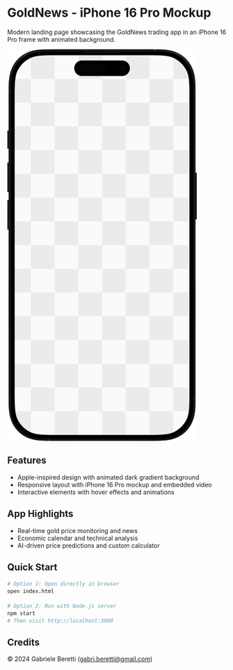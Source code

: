 # GoldNews - iPhone 16 Pro Mockup

Modern landing page showcasing the GoldNews trading app in an iPhone 16 Pro frame with animated background.

![GoldNews App Mockup](https://github.com/gabriberetti/goldnews-iphone16pro-mockup/raw/main/public/assets/Mockup2.png)

## Features

- Apple-inspired design with animated dark gradient background
- Responsive layout with iPhone 16 Pro mockup and embedded video
- Interactive elements with hover effects and animations

## App Highlights

- Real-time gold price monitoring and news
- Economic calendar and technical analysis
- AI-driven price predictions and custom calculator

## Quick Start

```bash
# Option 1: Open directly in browser
open index.html

# Option 2: Run with Node.js server
npm start
# Then visit http://localhost:3000
```

## Credits

© 2024 Gabriele Beretti (gabri.beretti@gmail.com) 